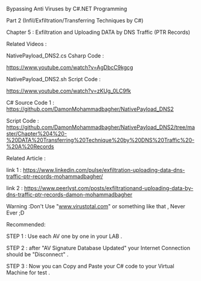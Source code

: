 Bypassing Anti Viruses by C#.NET Programming

Part 2 (Infil/Exfiltration/Transferring Techniques by C#)

Chapter 5 : Exfiltration and Uploading DATA by DNS Traffic (PTR Records)

Related Videos : 

NativePayload_DNS2.cs Csharp Code : 

https://www.youtube.com/watch?v=AgDbcC9kgcg

NativePayload_DNS2.sh Script Code : 

https://www.youtube.com/watch?v=zKUg_0LC9fk


C# Source Code 1 : https://github.com/DamonMohammadbagher/NativePayload_DNS2

Script Code  :  https://github.com/DamonMohammadbagher/NativePayload_DNS2/tree/master/Chapter%204%20-%20DATA%20Transferring%20Technique%20by%20DNS%20Traffic%20-%20A%20Records


Related Article : 

link 1 :  https://www.linkedin.com/pulse/exfiltration-uploading-data-dns-traffic-ptr-records-mohammadbagher/

link 2 : https://www.peerlyst.com/posts/exfiltrationand-uploading-data-by-dns-traffic-ptr-records-damon-mohammadbagher



Warning :Don't Use "www.virustotal.com" or something like that , Never Ever ;D

Recommended:

STEP 1 : Use each AV one by one in your LAB .

STEP 2 : after "AV Signature Database Updated" your Internet Connection should be "Disconnect" .

STEP 3 : Now you can Copy and Paste your C# code to your Virtual Machine for test .
